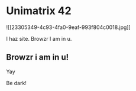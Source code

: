 # Unimatrix 42

![[23305349-4c93-4fa0-9eaf-993f804c0018.jpg]]

I haz site. Browzr I am in u.

## Browzr i am in u!

Yay

Be dark!